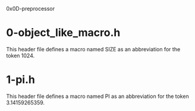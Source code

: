 0x0D-preprocessor

# 0-object_like_macro.h

This header file defines a macro named SIZE as an abbreviation for the token 1024.

# 1-pi.h

This header file defines a macro named PI as an abbreviation for the token 3.14159265359.
